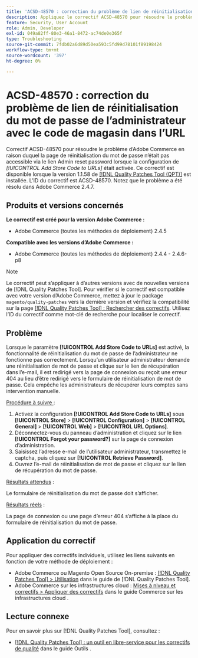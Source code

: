 ```yaml
---
title: 'ACSD-48570 : correction du problème de lien de réinitialisation du mot de passe de l’administrateur avec le code de magasin dans l’URL'
description: Appliquez le correctif ACSD-48570 pour résoudre le problème d’Adobe Commerce en raison duquel la page de réinitialisation du mot de passe n’était pas accessible via le lien Admin reset password lorsque la configuration de [!UICONTROL Add Store Code to URLs] était activée.
feature: Security, User Account
role: Admin, Developer
exl-id: 049a82ff-80e3-46a1-8472-ac74de0e365f
type: Troubleshooting
source-git-commit: 7fdb02a6d89d50ea593c5fd99d78101f89198424
workflow-type: tm+mt
source-wordcount: '397'
ht-degree: 0%

---
```


# ACSD-48570 : correction du problème de lien de réinitialisation du mot de passe de l’administrateur avec le code de magasin dans l’URL

Correctif ACSD-48570 pour résoudre le problème d’Adobe Commerce en raison duquel la page de réinitialisation du mot de passe n’était pas accessible via le lien Admin reset password lorsque la configuration de *[!UICONTROL Add Store Code to URLs]* était activée. Ce correctif est disponible lorsque la version 1.1.58 de [[!DNL Quality Patches Tool (QPT)]](/help/tools/quality-patches-tool/quality-patches-tool-to-self-serve-quality-patches.md) est installée. L’ID du correctif est ACSD-48570. Notez que le problème a été résolu dans Adobe Commerce 2.4.7.

## Produits et versions concernés

**Le correctif est créé pour la version Adobe Commerce :**

* Adobe Commerce (toutes les méthodes de déploiement) 2.4.5

**Compatible avec les versions d’Adobe Commerce :**

* Adobe Commerce (toutes les méthodes de déploiement) 2.4.4 - 2.4.6-p8

>[!NOTE]
>
>Le correctif peut s’appliquer à d’autres versions avec de nouvelles versions de [!DNL Quality Patches Tool]. Pour vérifier si le correctif est compatible avec votre version d’Adobe Commerce, mettez à jour le package `magento/quality-patches` vers la dernière version et vérifiez la compatibilité sur la page [[!DNL Quality Patches Tool] : Rechercher des correctifs](https://experienceleague.adobe.com/tools/commerce-quality-patches/index.html). Utilisez l’ID du correctif comme mot-clé de recherche pour localiser le correctif.

## Problème

Lorsque le paramètre **[!UICONTROL Add Store Code to URLs]** est activé, la fonctionnalité de réinitialisation du mot de passe de l’administrateur ne fonctionne pas correctement.
Lorsqu’un utilisateur administrateur demande une réinitialisation de mot de passe et clique sur le lien de récupération dans l’e-mail, il est redirigé vers la page de connexion ou reçoit une erreur 404 au lieu d’être redirigé vers le formulaire de réinitialisation de mot de passe. Cela empêche les administrateurs de récupérer leurs comptes sans intervention manuelle.

<u>Procédure à suivre </u> :

1. Activez la configuration **[!UICONTROL Add Store Code to URLs]** sous **[!UICONTROL Store]** > **[!UICONTROL Configuration]** > **[!UICONTROL General]** > **[!UICONTROL Web]** > **[!UICONTROL URL Options]**.
1. Déconnectez-vous du panneau d’administration et cliquez sur le lien **[!UICONTROL Forgot your password?]** sur la page de connexion d’administration.
1. Saisissez l’adresse e-mail de l’utilisateur administrateur, transmettez le captcha, puis cliquez sur **[!UICONTROL Retrieve Password]**.
1. Ouvrez l’e-mail de réinitialisation de mot de passe et cliquez sur le lien de récupération du mot de passe.

<u>Résultats attendus</u> :

Le formulaire de réinitialisation du mot de passe doit s’afficher.

<u>Résultats réels</u> :

La page de connexion ou une page d’erreur 404 s’affiche à la place du formulaire de réinitialisation du mot de passe.

## Application du correctif

Pour appliquer des correctifs individuels, utilisez les liens suivants en fonction de votre méthode de déploiement :

* Adobe Commerce ou Magento Open Source On-premise : [[!DNL Quality Patches Tool] > Utilisation](/help/tools/quality-patches-tool/usage.md) dans le guide de [!DNL Quality Patches Tool].
* Adobe Commerce sur les infrastructures cloud : [Mises à niveau et correctifs > Appliquer des correctifs](https://experienceleague.adobe.com/docs/commerce-cloud-service/user-guide/develop/upgrade/apply-patches.html) dans le guide Commerce sur les infrastructures cloud .

## Lecture connexe

Pour en savoir plus sur [!DNL Quality Patches Tool], consultez :

* [[!DNL Quality Patches Tool] : un outil en libre-service pour les correctifs de qualité](/help/tools/quality-patches-tool/quality-patches-tool-to-self-serve-quality-patches.md) dans le guide Outils .
